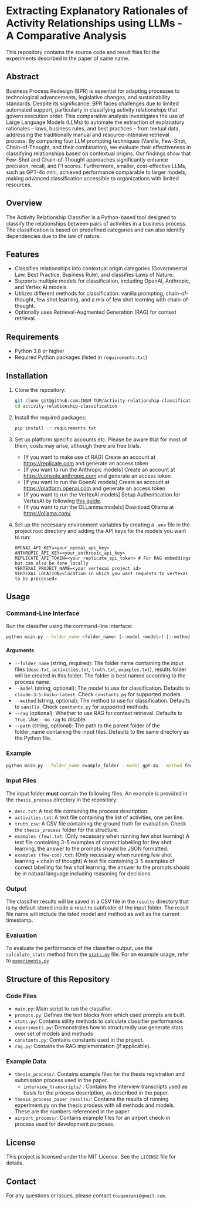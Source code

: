 # Extracting Explanatory Rationales of Activity Relationships using LLMs - A Comparative Analysis
This repository contains the source code and result files for the experiments described in the paper of same name.

## Abstract
Business Process Redesign (BPR) is essential for adapting processes to technological advancements, legislative changes, and sustainability standards. Despite its significance, BPR faces challenges due to limited automated support, particularly in classifying activity relationships that govern execution order. This comparative analysis investigates the use of Large Language Models (LLMs) to automate the extraction of explanatory rationales – laws, business rules, and best practices – from textual data, addressing the traditionally manual and resource-intensive retrieval process. By comparing four LLM prompting techniques (Vanilla, Few-Shot, Chain-of-Thought, and their combination), we evaluate their effectiveness in classifying relationships based on contextual origins. Our findings show that Few-Shot and Chain-of-Thought approaches significantly enhance precision, recall, and F1 scores. Furthermore, smaller, cost-effective LLMs, such as GPT-4o mini, achieved performance comparable to larger models, making advanced classification accessible to organizations with limited resources.

## Overview

The Activity Relationship Classifier is a Python-based tool designed to classify the relationships between pairs of activities in a business process. The classification is based on predefined categories and can also identify dependencies due to the law of nature.

## Features

- Classifies relationships into contextual origin categories (Governmental Law, Best Practice, Business Rule), and classifies Laws of Nature.
- Supports multiple models for classification, including OpenAI, Anthropic, and Vertex AI models.
- Utilizes different methods for classification: vanilla prompting, chain-of-thought, few shot learning, and a mix of few shot learning with chain-of-thought.
- Optionally uses Retrieval-Augmented Generation (RAG) for context retrieval.

## Requirements

- Python 3.8 or higher
- Required Python packages (listed in `requirements.txt`)

## Installation

1. Clone the repository:
    ```sh
    git clone git@github.com:INSM-TUM/activity-relationship-classification.git
    cd activity-relationship-classification
    ```

2. Install the required packages:
    ```sh
    pip install -r requirements.txt
    ```

3. Set up platform specific accounts etc. Please be aware that for most of them, costs may arise, although there are free trials.
    *  [If you want to make use of RAG] Create an account at https://replicate.com and generate an access token
    *  [If you want to run the Anthropic models] Create an account at https://console.anthropic.com and generate an access token
    *  [If you want to run the OpenAI models] Create an account at https://platform.openai.com and generate an access token
    *  [If you want to run the VertexAI models] Setup Authentication for VertexAI by following [this guide](https://cloud.google.com/vertex-ai/generative-ai/docs/start/quickstarts/quickstart-multimodal#python).
    *  [If you want to run the OLLamma models] Download Ollama at https://ollama.com/

4. Set up the necessary environment variables by creating a `.env` file in the project root directory and adding the API keys for the models you want to run:
    ```env
    OPENAI_API_KEY=<your_openai_api_key>
    ANTHROPIC_API_KEY=<your_anthropic_api_key>
    REPLICATE_API_TOKEN=<your_replicate_api_token> # For RAG embeddings but can also be done locally
    VERTEXAI_PROJECT_NAME=<your vertexai project id>
    VERTEXAI_LOCATION=<location in which you want requests to vertexai to be processed>
    ```

## Usage

### Command-Line Interface

Run the classifier using the command-line interface:

```sh
python main.py --folder_name <folder_name> [--model <model>] [--method <method>] [--rag | --no-rag] [--path <path>]
```

#### Arguments

- `--folder_name` (string, required): The folder name containing the input files (`desc.txt`, `activities.txt`, `truth.txt`, `examples.txt`), results folder will be created in this folder. The folder is best named according to the process name.
- `--model` (string, optional): The model to use for classification. Defaults to `claude-3-5-haiku-latest`. Check `constants.py` for supported models.
- `--method` (string, optional): The method to use for classification. Defaults to `vanilla`. Check `constants.py` for supported methods.
- `--rag` (optional): Whether to use RAG for context retrieval. Defaults to `True`. Use `--no-rag` to disable.
- `--path` (string, optional): The path to the parent folder of the folder_name containing the input files. Defaults to the same directory as the Python file.

### Example

```sh
python main.py --folder_name example_folder --model gpt-4o --method few-cot --no-rag
```

### Input Files

The input folder **must** contain the following files. An example is provided in the `thesis_process` directory in the repository:

- `desc.txt`: A text file containing the process description.
- `activities.txt`: A text file containing the list of activities, one per line.
- `truth.csv`: A CSV file containing the ground truth for evaluation. Check the `thesis_process` folder for the structure.
- `examples (few).txt`: (Only necessary when running few shot learning) A text file containing 3-5 examples of correct labelling for few shot learning, the answer to the prompts should be JSON formatted. 
- `examples (few-cot).txt`: (Only necessary when running few shot learning + chain of thought) A text file containing 3-5 examples of correct labelling for few shot learning, the answer to the prompts should be in natural language including reasoning for decisions.

### Output

The classifier results will be saved in a CSV file in the `results` directory that is by default stored inside a `results` subfolder of the input folder. The result file name will include the tsted model and method as well as the current timestamp.

### Evaluation

To evaluate the performance of the classifier output, use the `calculate_stats` method from the [`stats.py`](./stats.py) file.
For an example usage, refer to [`experiments.py`](./experiments.py)

## Structure of this Repository

### Code Files
- `main.py`: Main script to run the classifier.
- `prompts.py`: Defines the text blocks from which used prompts are built.
- `stats.py`: Contains stility methods to calculate classifier performance.
- `experiments.py`: Demonstrates how to structuredly use generate stats over set of models and methods
- `constants.py`: Contains constants used in the project.
- `rag.py`: Contains the RAG implementation (if applicable).

### Example Data
- `thesis_process/`: Contains example files for the thesis registration and submission process used in the paper.
    - `interview_transcripts/` : Contains the interview transcripts used as basis for the process description, as described in the paper.
- `thesis_process_paper_results/`: Contains the results of running experiment.py on the thesis process with all methods and models. These are the numbers referenced in the paper.
- `airport_process/`: Contains example files for an airport check-in process used for development purposes.

## License

This project is licensed under the MIT License. See the `LICENSE` file for details.

## Contact

For any questions or issues, please contact `touqanzahi@gmail.com`.
